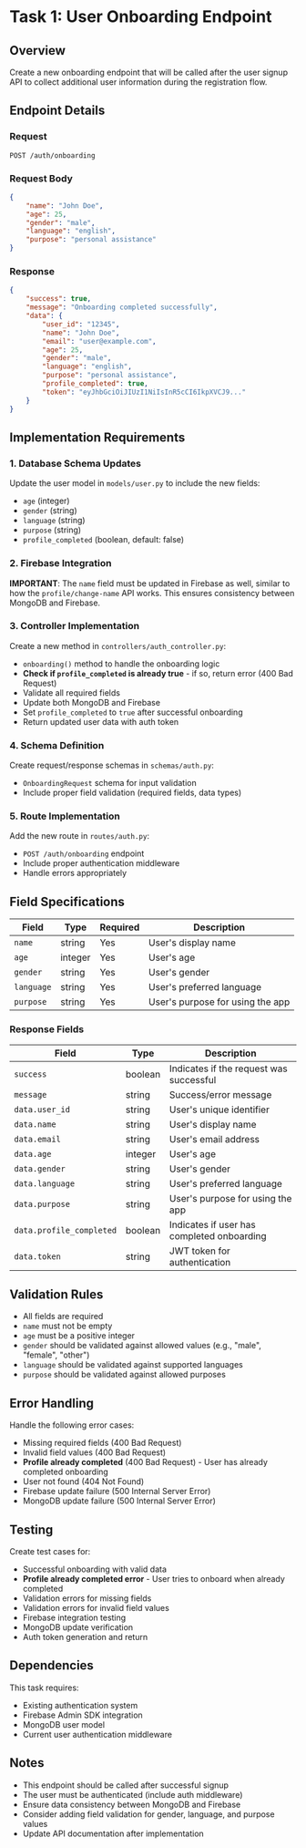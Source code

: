 # Task 1: User Onboarding Endpoint

## Overview
Create a new onboarding endpoint that will be called after the user signup API to collect additional user information during the registration flow.

## Endpoint Details

### Request
```http
POST /auth/onboarding
```

### Request Body
```json
{
    "name": "John Doe",
    "age": 25,
    "gender": "male",
    "language": "english",
    "purpose": "personal assistance"
}
```

### Response
```json
{
    "success": true,
    "message": "Onboarding completed successfully",
    "data": {
        "user_id": "12345",
        "name": "John Doe",
        "email": "user@example.com",
        "age": 25,
        "gender": "male",
        "language": "english",
        "purpose": "personal assistance",
        "profile_completed": true,
        "token": "eyJhbGciOiJIUzI1NiIsInR5cCI6IkpXVCJ9..."
    }
}
```

## Implementation Requirements

### 1. Database Schema Updates
Update the user model in `models/user.py` to include the new fields:
- `age` (integer)
- `gender` (string)
- `language` (string) 
- `purpose` (string)
- `profile_completed` (boolean, default: false)

### 2. Firebase Integration
**IMPORTANT**: The `name` field must be updated in Firebase as well, similar to how the `profile/change-name` API works. This ensures consistency between MongoDB and Firebase.

### 3. Controller Implementation
Create a new method in `controllers/auth_controller.py`:
- `onboarding()` method to handle the onboarding logic
- **Check if `profile_completed` is already true** - if so, return error (400 Bad Request)
- Validate all required fields
- Update both MongoDB and Firebase
- Set `profile_completed` to `true` after successful onboarding
- Return updated user data with auth token

### 4. Schema Definition
Create request/response schemas in `schemas/auth.py`:
- `OnboardingRequest` schema for input validation
- Include proper field validation (required fields, data types)

### 5. Route Implementation
Add the new route in `routes/auth.py`:
- `POST /auth/onboarding` endpoint
- Include proper authentication middleware
- Handle errors appropriately

## Field Specifications

| Field | Type | Required | Description |
|-------|------|----------|-------------|
| `name` | string | Yes | User's display name |
| `age` | integer | Yes | User's age |
| `gender` | string | Yes | User's gender |
| `language` | string | Yes | User's preferred language |
| `purpose` | string | Yes | User's purpose for using the app |

### Response Fields
| Field | Type | Description |
|-------|------|-------------|
| `success` | boolean | Indicates if the request was successful |
| `message` | string | Success/error message |
| `data.user_id` | string | User's unique identifier |
| `data.name` | string | User's display name |
| `data.email` | string | User's email address |
| `data.age` | integer | User's age |
| `data.gender` | string | User's gender |
| `data.language` | string | User's preferred language |
| `data.purpose` | string | User's purpose for using the app |
| `data.profile_completed` | boolean | Indicates if user has completed onboarding |
| `data.token` | string | JWT token for authentication |

## Validation Rules

- All fields are required
- `name` must not be empty
- `age` must be a positive integer
- `gender` should be validated against allowed values (e.g., "male", "female", "other")
- `language` should be validated against supported languages
- `purpose` should be validated against allowed purposes

## Error Handling

Handle the following error cases:
- Missing required fields (400 Bad Request)
- Invalid field values (400 Bad Request)
- **Profile already completed** (400 Bad Request) - User has already completed onboarding
- User not found (404 Not Found)
- Firebase update failure (500 Internal Server Error)
- MongoDB update failure (500 Internal Server Error)

## Testing

Create test cases for:
- Successful onboarding with valid data
- **Profile already completed error** - User tries to onboard when already completed
- Validation errors for missing fields
- Validation errors for invalid field values
- Firebase integration testing
- MongoDB update verification
- Auth token generation and return

## Dependencies

This task requires:
- Existing authentication system
- Firebase Admin SDK integration
- MongoDB user model
- Current user authentication middleware

## Notes

- This endpoint should be called after successful signup
- The user must be authenticated (include auth middleware)
- Ensure data consistency between MongoDB and Firebase
- Consider adding field validation for gender, language, and purpose values
- Update API documentation after implementation

